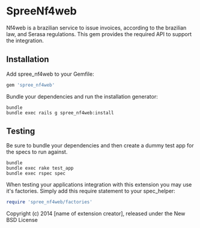 SpreeNf4web
===========

Nf4web is a brazilian service to issue invoices, according to the
brazilian law, and Serasa regulations. This gem provides the required
API to support the integration.

Installation
------------

Add spree_nf4web to your Gemfile:

```ruby
gem 'spree_nf4web'
```

Bundle your dependencies and run the installation generator:

```shell
bundle
bundle exec rails g spree_nf4web:install
```

Testing
-------

Be sure to bundle your dependencies and then create a dummy test app for the specs to run against.

```shell
bundle
bundle exec rake test_app
bundle exec rspec spec
```

When testing your applications integration with this extension you may use it's factories.
Simply add this require statement to your spec_helper:

```ruby
require 'spree_nf4web/factories'
```

Copyright (c) 2014 [name of extension creator], released under the New BSD License
